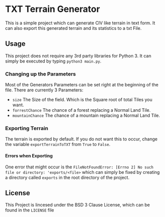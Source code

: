 # TXT Terrain Generator
This is a simple project which can generate CIV like terrain in text form.
It can also export this generated terrain and its statistics to a txt File.

## Usage
This project does not require any 3rd party libraries for Python 3.
It can simply be executed by typing `python3 main.py`.

### Changing up the Parameters
Most of the Generators Parameters can be set right at the beginning of the file.
There are currently 3 Parameters:
* `size` The Size of the field. Which is the Square root of total Tiles you want.
* `forrestChance` The chance of a forest replacing a Normal Land Tile.
* `mountainChance` The chance of a mountain replacing a Normal Land Tile.

### Exporting Terrain
The terrain is exported by default. If you do not want this to occur,
change the variable `exportTerrainToTXT` from `True` to `False`.

#### Errors when Exporting
One error that might occur is the
`FileNotFoundError: [Errno 2] No such file or directory: 'exports/<file>`
which can simply be fixed by creating a directory called `exports` in the root directory
of the project.

## License
This Project is lincesed under the BSD 3 Clause License, which can be found in the `LICENSE` file